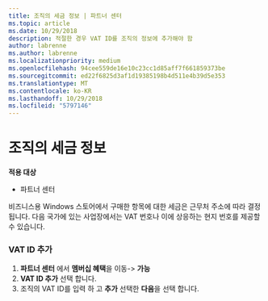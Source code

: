 ```yaml
---
title: 조직의 세금 정보 | 파트너 센터
ms.topic: article
ms.date: 10/29/2018
description: 적절한 경우 VAT ID를 조직의 정보에 추가해야 함
author: labrenne
ms.author: labrenne
ms.localizationpriority: medium
ms.openlocfilehash: 94cee559de16e10c23cc1d85aff7f661859373be
ms.sourcegitcommit: ed22f6825d3af1d19385198b4d511e4b39d5e353
ms.translationtype: MT
ms.contentlocale: ko-KR
ms.lasthandoff: 10/29/2018
ms.locfileid: "5797146"
---
```

# <a name="organization-tax-information"></a>조직의 세금 정보

**적용 대상**

-  파트너 센터

비즈니스용 Windows 스토어에서 구매한 항목에 대한 세금은 근무처 주소에 따라 결정됩니다. 다음 국가에 있는 사업장에서는 VAT 번호나 이에 상응하는 현지 번호를 제공할 수 있습니다.

### <a name="add-your-vat-id"></a>VAT ID 추가

1.  **파트너 센터** 에서 **멤버십 혜택**을 이동-> **가능**
2.  **VAT ID 추가** 선택 합니다.
3.  조직의 VAT ID를 입력 하 고 **추가** 선택한 **다음**을 선택 합니다.





 



